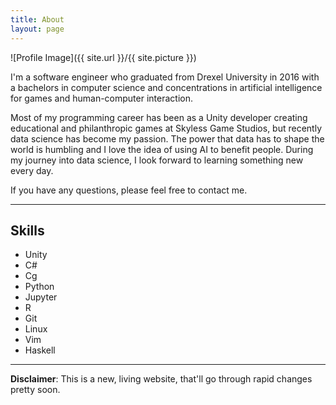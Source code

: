 ```yaml
---
title: About
layout: page
---
```

![Profile Image]({{ site.url }}/{{ site.picture }})

I'm a software engineer who graduated from Drexel University in 2016 with a bachelors in computer science and concentrations in artificial intelligence for games and human-computer interaction.

Most of my programming career has been as a Unity developer creating educational and philanthropic games at Skyless Game Studios, but recently data science has become my passion. The power that data has to shape the world is humbling and I love the idea of using AI to benefit people. During my journey into data science, I look forward to learning something new every day.

If you have any questions, please feel free to contact me.

***

## Skills

<ul class="skill-list">
<li>Unity</li>
<li>C#</li>
<li>Cg</li>
<li>Python</li>
<li>Jupyter</li>
<li>R</li>
<li>Git</li>
<li>Linux</li>
<li>Vim</li>
<li>Haskell</li>
</ul>

---

**Disclaimer**: This is a new, living website, that'll go through rapid changes pretty soon.